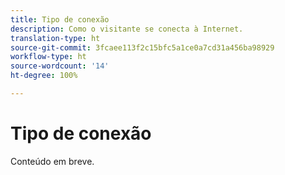 ```yaml
---
title: Tipo de conexão
description: Como o visitante se conecta à Internet.
translation-type: ht
source-git-commit: 3fcaee113f2c15bfc5a1ce0a7cd31a456ba98929
workflow-type: ht
source-wordcount: '14'
ht-degree: 100%

---
```



# Tipo de conexão

Conteúdo em breve.

<!-- Sent Justin Grover a Slack message to figure this one out, since the implementation connection type and the connection type dimension are not the same -->